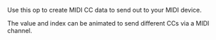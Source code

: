 Use this op to create MIDI CC data to send out to your MIDI device.

The value and index can be animated to send different CCs via a MIDI channel.